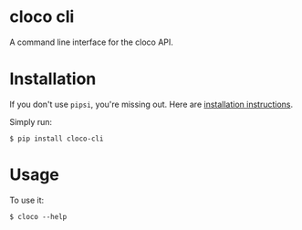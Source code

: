# cloco cli

A command line interface for the cloco API.


# Installation

If you don't use `pipsi`, you're missing out.
Here are [installation instructions](https://github.com/mitsuhiko/pipsi#readme).

Simply run:

    $ pip install cloco-cli


# Usage

To use it:

    $ cloco --help

